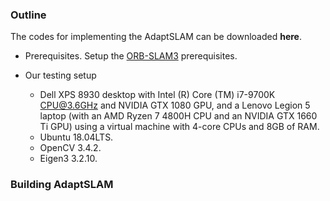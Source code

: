 ### Outline

The codes for implementing the AdaptSLAM can be downloaded **here**. 

* Prerequisites.
Setup the [ORB-SLAM3](https://github.com/UZ-SLAMLab/ORB_SLAM3/blob/master/README.md) prerequisites.


* Our testing setup
  * Dell XPS 8930 desktop with Intel (R) Core (TM) i7-9700K CPU@3.6GHz and NVIDIA GTX 1080 GPU, and a Lenovo Legion 5 laptop (with an AMD Ryzen 7 4800H CPU and an NVIDIA
GTX 1660 Ti GPU) using a virtual machine with 4-core CPUs and 8GB of RAM.
  * Ubuntu 18.04LTS.
  * OpenCV 3.4.2.
  * Eigen3 3.2.10.
 
### Building AdaptSLAM
